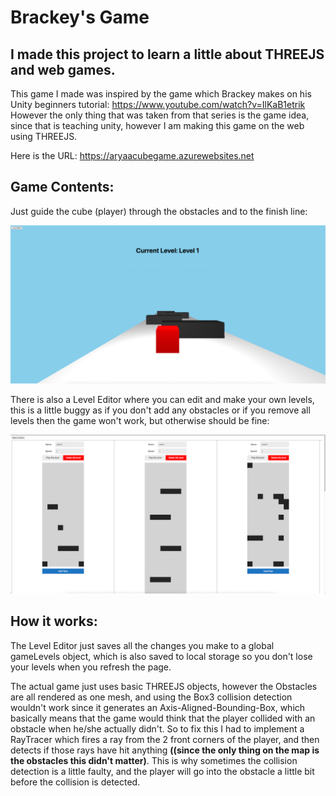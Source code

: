 # Brackey's Game
## I made this project to learn a little about THREEJS and web games.

This game I made was inspired by the game which Brackey makes on his Unity beginners tutorial: https://www.youtube.com/watch?v=IlKaB1etrik \
However the only thing that was taken from that series is the game idea, since that is teaching unity, however I am making this game on the web using THREEJS.

Here is the URL: https://aryaacubegame.azurewebsites.net

## Game Contents:
Just guide the cube (player) through the obstacles and to the finish line:

![Preview 1](https://github.com/AryaaSk/BrackeysGame/blob/master/Previews/Preview1.png?raw=true)

There is also a Level Editor where you can edit and make your own levels, this is a little buggy as if you don't add any obstacles or if you remove all levels then the game won't work, but otherwise should be fine:

![Preview 2](https://github.com/AryaaSk/BrackeysGame/blob/master/Previews/Preview2.png?raw=true)

## How it works:
The Level Editor just saves all the changes you make to a global gameLevels object, which is also saved to local storage so you don't lose your levels when you refresh the page.

The actual game just uses basic THREEJS objects, however the Obstacles are all rendered as one mesh, and using the Box3 collision detection wouldn't work since it generates an Axis-Aligned-Bounding-Box, which basically means that the game would think that the player collided with an obstacle when he/she actually didn't. So to fix this I had to implement a RayTracer which fires a ray from the 2 front corners of the player, and then detects if those rays have hit anything **((since the only thing on the map is the obstacles this didn't matter)**. This is why sometimes the collision detection is a little faulty, and the player will go into the obstacle a little bit before the collision is detected.
